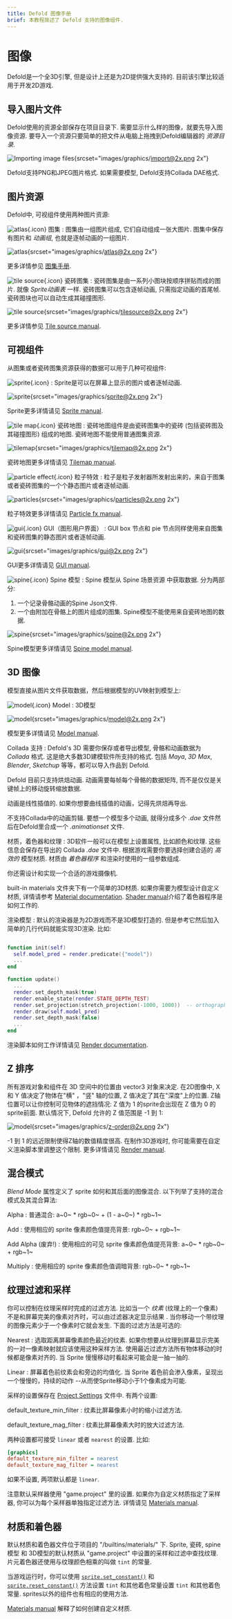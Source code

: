 ```yaml
---
title: Defold 图像手册
brief: 本教程简述了 Defold 支持的图像组件.
---
```


# 图像

Defold是一个全3D引擎, 但是设计上还是为2D提供强大支持的. 目前该引擎比较适用于开发2D游戏.

## 导入图片文件

Defold使用的资源全部保存在项目目录下. 需要显示什么样的图像，就要先导入图像资源. 要导入一个资源只要简单的把文件从电脑上拖拽到Defold编辑器的 _资源目录_.

![Importing image files](images/graphics/import.png){srcset="images/graphics/import@2x.png 2x"}

Defold支持PNG和JPEG图片格式. 如果需要模型, Defold支持Collada DAE格式.

## 图片资源

Defold中, 可视组件使用两种图片资源:

![atlas](images/icons/atlas.png){.icon} 图集
: 图集由一组图片组成, 它们自动组成一张大图片. 图集中保存有图片和 *动画组*, 也就是逐帧动画的一组图片.

  ![atlas](images/graphics/atlas.png){srcset="images/graphics/atlas@2x.png 2x"}

更多详情参见 [图集手册](/manuals/atlas).

![tile source](images/icons/tilesource.png){.icon} 瓷砖图集
: 瓷砖图集是由一系列小图块按顺序拼贴而成的图片. 就像 _Sprite动画表_ 一样. 瓷砖图集可以包含逐帧动画, 只需指定动画的首尾帧. 瓷砖图块也可以自动生成其碰撞图形.

  ![tile source](images/graphics/tilesource.png){srcset="images/graphics/tilesource@2x.png 2x"}

更多详情参见 [Tile source manual](/manuals/tilesource).

## 可视组件

从图集或者瓷砖图集资源获得的数据可以用于几种可视组件:

![sprite](images/icons/sprite.png){.icon}
: Sprite是可以在屏幕上显示的图片或者逐帧动画.

  ![sprite](images/graphics/sprite.png){srcset="images/graphics/sprite@2x.png 2x"}

Sprite更多详情请见 [Sprite manual](/manuals/sprite).

![tile map](images/icons/tilemap.png){.icon} 瓷砖地图
: 瓷砖地图组件是由瓷砖图集中的瓷砖 (包括瓷砖图及其碰撞图形) 组成的地图. 瓷砖地图不能使用普通图集资源.

  ![tilemap](images/graphics/tilemap.png){srcset="images/graphics/tilemap@2x.png 2x"}

瓷砖地图更多详情请见 [Tilemap manual](/manuals/tilemap).

![particle effect](images/icons/particlefx.png){.icon} 粒子特效
: 粒子是粒子发射器所发射出来的，来自于图集或者瓷砖图集的一个个静态图片或者逐帧动画.

  ![particles](images/graphics/particles.png){srcset="images/graphics/particles@2x.png 2x"}

粒子特效更多详情请见 [Particle fx manual](/manuals/particlefx).

![gui](images/icons/gui.png){.icon} GUI（图形用户界面）
: GUI box 节点和 pie 节点同样使用来自图集和瓷砖图集的静态图片或者逐帧动画.

  ![gui](images/graphics/gui.png){srcset="images/graphics/gui@2x.png 2x"}

GUI更多详情请见 [GUI manual](/manuals/gui).

![spine](images/icons/spine-model.png){.icon} Spine 模型
: Spine 模型从 Spine 场景资源 中获取数据. 分为两部分:

  1. 一个记录骨骼动画的Spine Json文件.
  2. 一个由附加在骨骼上的图片组成的图集. Spine模型不能使用来自瓷砖地图的数据.

  ![spine](images/graphics/spine.png){srcset="images/graphics/spine@2x.png 2x"}

Spine模型更多详情请见 [Spine model manual](/manuals/spine-model).


## 3D 图像

模型直接从图片文件获取数据，然后根据模型的UV映射到模型上:

![model](images/icons/model.png){.icon} Model
: 3D模型

  ![model](images/graphics/model.png){srcset="images/graphics/model@2x.png 2x"}

模型更多详情请见 [Model manual](/manuals/model).

Collada 支持
: Defold's 3D 需要你保存或者导出模型, 骨骼和动画数据为 _Collada_ 格式. 这是绝大多数3D建模软件所支持的格式. 包括 _Maya_, _3D Max_, _Blender_, _Sketchup_ 等等，都可以导入作品到 Defold.

  Defold 目前只支持烘焙动画. 动画需要每帧每个骨骼的数据矩阵, 而不是仅仅是关键帧上的移动旋转缩放数据.

  动画是线性插值的. 如果你想要曲线插值的动画，记得先烘焙再导出.

  不支持Collada中的动画剪辑. 要想一个模型多个动画, 就得分成多个 *.dae* 文件然后在Defold里合成一个 *.animationset* 文件.

材质，着色器和纹理
: 3D软件一般可以在模型上设置属性, 比如颜色和纹理. 这些信息会保存在导出的 Collada *.dae* 文件中. 根据游戏需要你要选择创建合适的 _高效的_ 模型材质. 材质由 _着色器程序_ 和渲染时使用的一组参数组成.

  你还需设计和实现一个合适的游戏摄像机.

  built-in materials 文件夹下有一个简单的3D材质. 如果你需要为模型设计自定义材质, 详情请参考 [Material documentation](/manuals/material). [Shader manual](/manuals/shader)介绍了着色器程序是如何工作的.

渲染模型
: 默认的渲染器是为2D游戏而不是3D模型打造的. 但是参考它然后加入简单的几行代码就能实现3D渲染. 比如:

  ```lua

  function init(self)
    self.model_pred = render.predicate({"model"})
    ...
  end

  function update()
    ...
    render.set_depth_mask(true)
    render.enable_state(render.STATE_DEPTH_TEST)
    render.set_projection(stretch_projection(-1000, 1000))  -- orthographic
    render.draw(self.model_pred)
    render.set_depth_mask(false)
    ...
  end
  ```

  渲染脚本如何工作详情请见 [Render documentation](/manuals/render).


## Z 排序

所有游戏对象和组件在 3D 空间中的位置由 vector3 对象来决定. 在2D图像中, X 和 Y 值决定了物体在"横" ，"竖" 轴的位置, Z 值决定了其在"深度"上的位置. Z轴位置可以让你控制可见物体的遮挡情况: Z 值为 1 的sprite会出现在 Z 值为 0 的sprite前面. 默认情况下, Defold 允许的 Z 值范围是 -1 到 1:

![model](images/graphics/z-order.png){srcset="images/graphics/z-order@2x.png 2x"}

-1 到 1 的远近限制使得Z轴的数值精度很高. 在制作3D游戏时, 你可能需要在自定义渲染脚本里调整这个限制. 更多详情请见 [Render manual](/manuals/render/).

## 混合模式

*Blend Mode* 属性定义了 sprite 如何和其后面的图像混合. 以下列举了支持的混合模式及其混合算法:

Alpha
: 普通混合: a~0~ * rgb~0~ + (1 - a~0~) * rgb~1~

Add
: 使用相应的 sprite 像素颜色值提亮背景: rgb~0~ + rgb~1~

Add Alpha (废弃!)
: 使用相应的可见 sprite 像素颜色值提亮背景: a~0~ * rgb~0~ + rgb~1~

Multiply
: 使用相应的 sprite 像素颜色值调暗背景: rgb~0~ * rgb~1~


## 纹理过滤和采样

你可以控制在纹理采样时完成的过滤方法. 比如当一个 _纹素_ (纹理上的一个像素) 不是和屏幕完美的像素对齐时，可以由过滤器决定显示结果 . 当你移动一个带纹理的图像元素少于一个像素时它就会发生. 下面的过滤方法是可选的:

Nearest
: 选取距离屏幕像素颜色最近的纹素. 如果你想要从纹理到屏幕显示完美的一对一像素映射就应该使用这种采样方法. 使用最近过滤方法所有物体移动的时候都是像素对齐的. 当 Sprite 慢慢移动时看起来可能会是一抽一抽的.

Linear
: 屏幕着色前纹素会和旁边的均值化. 当 Sprite 着色前会渗入像素，呈现出一个慢慢的，持续的动作 --从而使Sprite移动小于1个像素成为可能.

采样的设置保存在 [Project Settings](/manuals/project-settings) 文件中. 有两个设置:

default_texture_min_filter
: 纹素比屏幕像素小时的缩小过滤方法.

default_texture_mag_filter
: 纹素比屏幕像素大时的放大过滤方法.

两种设置都可接受 `linear` 或者 `nearest` 的设置. 比如:

```ini
[graphics]
default_texture_min_filter = nearest
default_texture_mag_filter = nearest
```

如果不设置, 两项默认都是 `linear`.

注意默认采样器使用 "game.project" 里的设置. 如果你为自定义材质指定了采样器, 你可以为每个采样器单独指定过滤方法. 详情请见 [Materials manual](/manuals/material/).

## 材质和着色器

默认材质和着色器文件位于项目的 "/builtins/materials/" 下. Sprite, 瓷砖, spine 模型 和 3D模型的默认材质从 "game.project" 中设置的采样和过滤中查找纹理. 片元着色器还使用与纹理颜色相乘的叫做 `tint` 的常量.

当游戏运行时，你可以使用 [`sprite.set_constant()`](/ref/sprite#sprite.set_constant) 和 [`sprite.reset_constant()`](/ref/sprite#sprite.reset_constant) 方法设置 `tint` 和其他着色常量设置 `tint` 和其他着色常量. sprites以外的组件也有相应的使用方法.

[Materials manual](/manuals/material/) 解释了如何创建自定义材质.
